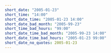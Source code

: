 ```yaml
---
short_date: "2005-01-23"
short_time: "14:00"
short_date_time: "2005-01-23 14:00"
short_date_bad_month: "2005-99-23"
short_time_bad_hours: "99:00"
short_date_time_bad_month: "2005-99-23 14:00"
short_date_time_bad_hours: "2005-01-23 99:00"
short_date_no_quotes: 2005-01-23
---
```

